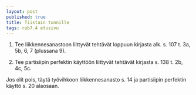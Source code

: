 ```yaml
---
layout: post
published: true
title: Tiistain tunnille
tags: rub7.4 etusivu
---
```

1. Tee liikkennesanastoon liittyvät tehtävät loppuun kirjasta alk. s. 107 t. 3a, 5b, 6, 7 (plussana 9).

2. Tee partisiipin perfektin käyttöön liittyvät tehtävät kirjasta s. 138 t. 2b, 4c, 5c.

Jos olit pois, täytä työvihkoon liikkennesanasto s. 14 ja partisiipin perfektin käyttö s. 20 alaosaan.
